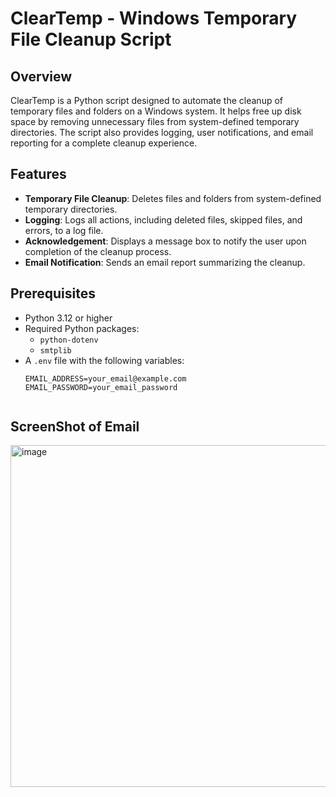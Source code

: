 # ClearTemp - Windows Temporary File Cleanup Script

## Overview

ClearTemp is a Python script designed to automate the cleanup of temporary files and folders on a Windows system. It helps free up disk space by removing unnecessary files from system-defined temporary directories. The script also provides logging, user notifications, and email reporting for a complete cleanup experience.

## Features

- **Temporary File Cleanup**: Deletes files and folders from system-defined temporary directories.
- **Logging**: Logs all actions, including deleted files, skipped files, and errors, to a log file.
- **Acknowledgement**: Displays a message box to notify the user upon completion of the cleanup process.
- **Email Notification**: Sends an email report summarizing the cleanup.

## Prerequisites

- Python 3.12 or higher
- Required Python packages:
  - `python-dotenv`
  - `smtplib`
- A `.env` file with the following variables:
  ```env
  EMAIL_ADDRESS=your_email@example.com
  EMAIL_PASSWORD=your_email_password


## ScreenShot of Email

<img width="1587" height="547" alt="image" src="https://github.com/user-attachments/assets/c8f45d75-54e6-44f3-8540-9d1641f0d01b" />

